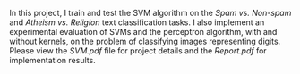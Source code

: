 In this project, I train and test the SVM algorithm on the *Spam vs. Non-spam* and *Atheism vs. Religion* text classification tasks. I also implement an experimental evaluation of SVMs and the perceptron algorithm, with and without kernels, on the problem of classifying images representing digits. Please view the *SVM.pdf* file for project details and the *Report.pdf* for implementation results.

